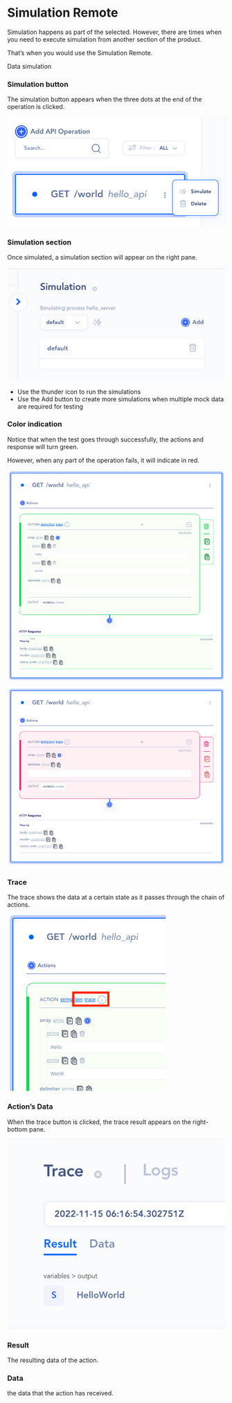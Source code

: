 # Simulation Remote

Simulation happens as part of the selected.  However, there are times when you need to execute simulation from another section of the product.

That’s when you would use the Simulation Remote.

Data simulation

### Simulation button

The simulation button appears when the three dots at the end of the operation is clicked.

![Untitled](../../Workflow/Data%20Simulation/Untitled.png)

### Simulation section

Once simulated, a simulation section will appear on the right pane.

![Untitled](../../Workflow/Data%20Simulation/Untitled%201.png)

- Use the thunder icon to run the simulations
- Use the Add button to create more simulations when multiple mock data are required for testing

### Color indication

Notice that when the test goes through successfully, the actions and response will turn green.

However, when any part of the operation fails, it will indicate in red.

![Untitled](../../Workflow/Data%20Simulation/Untitled%202.png)

![Untitled](../../Workflow/Data%20Simulation/Untitled%203.png)

### Trace

The trace shows the data at a certain state as it passes through the chain of actions.

![Screen Shot 2022-11-14 at 10.17.05 PM.png](../../Workflow/Data%20Simulation/Screen_Shot_2022-11-14_at_10.17.05_PM.png)

### Action’s Data

When the trace button is clicked, the trace result appears on the right-bottom pane.

![Untitled](../../Workflow/Data%20Simulation/Untitled%204.png)

### Result

The resulting data of the action.

### Data

the data that the action has received.